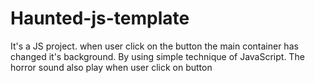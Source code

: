 # Haunted-js-template
It's a JS project.
when user click on the button
the main container has changed it's background.
By using simple technique of JavaScript.
The horror sound also play when user click on button
